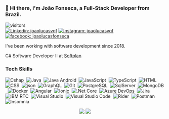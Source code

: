 ### 👋 Hi there, i'm João Fonseca, a Full-Stack Developer from Brazil.

![visitors](https://visitor-badge.laobi.icu/badge?page_id=joaolucasvqf.joaolucasvqf) <br>
[![Linkedin: joaolucasvqf](https://img.shields.io/badge/-joaolucasvqf-0e76a8?style=flat-square&logo=Linkedin&logoColor=white&link=https://www.linkedin.com/in/joaolucasvqf/)](https://www.linkedin.com/in/joaolucasvqf/)
[![instagram: joaolucasvqf](https://img.shields.io/badge/-joaolucasvqf-%23E4405F?style=flat-square&logo=instagram&logoColor=white&link=https://www.instagram.com/joaolucasvqf/)](https://www.instagram.com/joaolucasvqf/)
[![facebook: joaolucasfonseca](https://img.shields.io/badge/-joaolucasvqf-3b5998?style=flat-square&logo=facebook&logoColor=white&link=https://www.facebook.com/joaolucasfonseca/)](https://www.facebook.com/joaolucasfonseca/)

<p>I've been working with software development since 2018.
<p>C# Software Developer II at <a href="https://www.softplan.com.br/">Softplan</a></p>

### Tech Skills

![Cshap](https://img.shields.io/badge/C%23-000?style=flat&logo=csharp&logoColor=green)&nbsp;
![Java](https://img.shields.io/badge/Java-000?style=flat&logo=java&logoColor=orange)&nbsp;
![Java Android](https://img.shields.io/badge/-Java%20Android-000?style=flat&logo=android)&nbsp;
![JavaScript](https://img.shields.io/badge/JavaScript-000?style=flat&logo=JavaScript&logoColor=yellow)&nbsp;
![TypeScript](https://img.shields.io/badge/-TypeScript-000?style=flat&logo=TypeScript&logoColor=blue)&nbsp;
![HTML](https://img.shields.io/badge/-HTML-000?style=flat&logo=HTML5)&nbsp;
![CSS](https://img.shields.io/badge/-CSS-000?style=flat&logo=CSS3&logoColor=1572B6)&nbsp;
![json](https://img.shields.io/badge/-json-000?style=flat&logo=json&logoColor=green)&nbsp;
![GraphQL](https://img.shields.io/badge/-GraphQL-000?style=flat&logo=GraphQL&logoColor=E10098)&nbsp;
![Git](https://img.shields.io/badge/-Git-000?style=flat&logo=git)&nbsp;
![PostgreSQL](https://img.shields.io/badge/-PostgreSQL-000?style=flat&logo=PostgreSQL&logoColor=336791)&nbsp;
![SqlServer](https://img.shields.io/badge/-SQL%20Server-000?style=flat&logo=microsoftsqlserver&logoColor=red)&nbsp;
![MongoDB](https://img.shields.io/badge/-MongoDb-000?style=flat&logo=MongoDb&logoColor=green)&nbsp;
![Docker](https://img.shields.io/badge/Docker-000?style=flat&logo=Docker&logoColor=blue)&nbsp;
![Angular](https://img.shields.io/badge/-Angular-000?style=flat&logo=Angular&logoColor=red)&nbsp;
![Ionic](https://img.shields.io/badge/-Ionic-000?style=flat&logo=ionic&logoColor=blue)&nbsp;
![.Net Core](https://img.shields.io/badge/-.Net%20Core-000?style=flat&logo=dotnet&logoColor=512bd4)&nbsp;
![Azure DevOps](https://img.shields.io/badge/-Azure%20DevOps-000?style=flat&logo=azuredevops&logoColor=008AD7)&nbsp;
![Jira](https://img.shields.io/badge/-Jira-000?style=flat&logo=jira&logoColor=blue)&nbsp;
![IBM RTC](https://img.shields.io/badge/-IBM%20RTC-000?style=flat&logo=ibm&logoColor=blue)&nbsp;
![Visual Studio](https://img.shields.io/badge/-Visual%20Studio%20Code-000?style=flat&logo=visual-studio-code&logoColor=blueviolet)&nbsp;
![Visual Studio Code](https://img.shields.io/badge/-Visual%20Studio%20Code-000?style=flat&logo=visual-studio-code&logoColor=007ACC)&nbsp;
![Rider](https://img.shields.io/badge/-Rider-000?style=flat&logo=Rider&logoColor=red)&nbsp;
![Postman](https://img.shields.io/badge/-Postman-000?style=flat&logo=postman&logoColor=orange)&nbsp;
![Insomnia](https://img.shields.io/badge/-Insomnia-000?style=flat&logo=insomnia&logoColor=895B97)&nbsp;

<div align="center" vertical-align="center">
  <img src="https://github-readme-stats.jinliming2.vercel.app/api/top-langs/?username=joaolucasvqf&layout=compact&bg_color=transparent&title_color=abd200&text_color=3fb950&hide_border=1&langs_count=10&exclude_repo=RTL8822CE-driver,BiliBili-UWP" />
  <img src="https://github-readme-stats.jinliming2.vercel.app/api?username=joaolucasvqf&show_icons=true&count_private=true&hide_title=true&bg_color=transparent&title_color=abd200&text_color=3fb950&icon_color=abd200&hide_border=1&line_height=32" />
</div>
